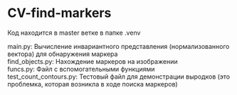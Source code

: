 # CV-find-markers

Код находится в master ветке в папке .venv  

  
main.py: Вычисление инвариантного представления (нормализованного вектора) для обнаружения маркера  
find_objects.py: Нахождение маркеров на изображении  
funcs.py: Файл с вспомогательными функциями  
test_count_contours.py: Тестовый файл для демонстрации выродков (это проблемка, которая возникла в ходе поиска маркеров)  
